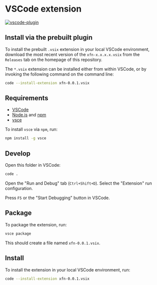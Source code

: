 # VSCode extension
[![vscode-plugin](https://github.com/timsueberkrueb/msc-impl/actions/workflows/vscode-plugin.yml/badge.svg)](https://github.com/timsueberkrueb/msc-impl/actions/workflows/vscode-plugin.yml)

## Install via the prebuilt plugin

To install the prebuilt `.vsix` extension in your local VSCode environment, download the most recent version of the `xfn-x.x.x.x.vsix` from the `Releases` tab on the homepage of this repository.

The `*.vsix` extension can be installed either from within VSCode, or by invoking the following command on the command line:

```sh
code --install-extension xfn-0.0.1.vsix
```

## Requirements

* [VSCode](https://code.visualstudio.com/Download)
* [Node.js](https://nodejs.org/en/download) and [npm](https://www.npmjs.com/package/npm)
* [vsce](https://www.npmjs.com/package/vsce)

To install `vsce` via `npm`, run:

```sh
npm install -g vsce
```

## Develop

Open this folder in VSCode:

```sh
code .
```

Open the "Run and Debug" tab (`Ctrl+Shift+D`).
Select the "Extension" run configuration.

Press `F5` or the "Start Debugging" button in VSCode.

## Package

To package the extension, run:

```sh
vsce package
```

This should create a file named `xfn-0.0.1.vsix`.

## Install

To install the extension in your local VSCode environment, run:

```sh
code --install-extension xfn-0.0.1.vsix
```
